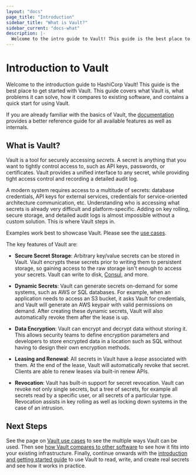 ```yaml
---
layout: "docs"
page_title: "Introduction"
sidebar_title: "What is Vault?"
sidebar_current: "docs-what"
description: |-
  Welcome to the intro guide to Vault! This guide is the best place to start with Vault. We cover what Vault is, what problems it can solve, how it compares to existing software, and contains a quick start for using Vault.
---
```


# Introduction to Vault

Welcome to the introduction guide to HashiCorp Vault! This guide is the best
place to get started with Vault. This guide covers what Vault is, what problems
it can solve, how it compares to existing software, and contains a quick start
for using Vault.

If you are already familiar with the basics of Vault, the
[documentation](/docs/index.html) provides a better reference guide for all
available features as well as internals.

## What is Vault?

Vault is a tool for securely accessing _secrets_. A secret is anything that you
want to tightly control access to, such as API keys, passwords, or certificates.
Vault provides a unified interface to any secret, while providing tight access
control and recording a detailed audit log.

A modern system requires access to a multitude of secrets: database credentials,
API keys for external services, credentials for service-oriented architecture
communication, etc. Understanding who is accessing what secrets is already very
difficult and platform-specific. Adding on key rolling, secure storage, and
detailed audit logs is almost impossible without a custom solution. This is
where Vault steps in.

Examples work best to showcase Vault. Please see the
[use cases](/intro/use-cases.html).

The key features of Vault are:

* **Secure Secret Storage**: Arbitrary key/value secrets can be stored
  in Vault. Vault encrypts these secrets prior to writing them to persistent
  storage, so gaining access to the raw storage isn't enough to access
  your secrets. Vault can write to disk, [Consul](https://www.consul.io),
  and more.

* **Dynamic Secrets**: Vault can generate secrets on-demand for some
  systems, such as AWS or SQL databases. For example, when an application
  needs to access an S3 bucket, it asks Vault for credentials, and Vault
  will generate an AWS keypair with valid permissions on demand. After
  creating these dynamic secrets, Vault will also automatically revoke them
  after the lease is up.

* **Data Encryption**: Vault can encrypt and decrypt data without storing
  it. This allows security teams to define encryption parameters and
  developers to store encrypted data in a location such as SQL without
  having to design their own encryption methods.

* **Leasing and Renewal**: All secrets in Vault have a _lease_ associated
  with them. At the end of the lease, Vault will automatically revoke that
  secret. Clients are able to renew leases via built-in renew APIs.

* **Revocation**: Vault has built-in support for secret revocation. Vault
  can revoke not only single secrets, but a tree of secrets, for example
  all secrets read by a specific user, or all secrets of a particular type.
  Revocation assists in key rolling as well as locking down systems in the
  case of an intrusion.

## Next Steps

See the page on [Vault use cases](/intro/use-cases.html) to see the
multiple ways Vault can be used. Then see
[how Vault compares to other software](/intro/vs/index.html)
to see how it fits into your existing infrastructure. Finally, continue onwards with
the [introduction and getting started guide](/intro/index.html) to use
Vault to read, write, and create real secrets and see how it works in practice.
